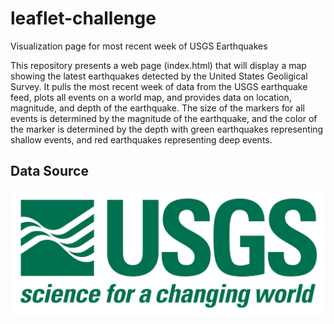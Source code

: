 # leaflet-challenge
Visualization page for most recent week of USGS Earthquakes

This repository presents a web page (index.html) that will display a map showing the latest earthquakes detected by the United States Geoligical Survey. It pulls the most recent week of data from the USGS earthquake feed, plots all events on a world map, and provides data on location, magnitude, and depth of the earthquake. The size of the markers for all events is determined by the magnitude of the earthquake, and the color of the marker is determined by the depth with green earthquakes representing shallow events, and red earthquakes representing deep events.

## Data Source
![](Images/1-Logo.png)
